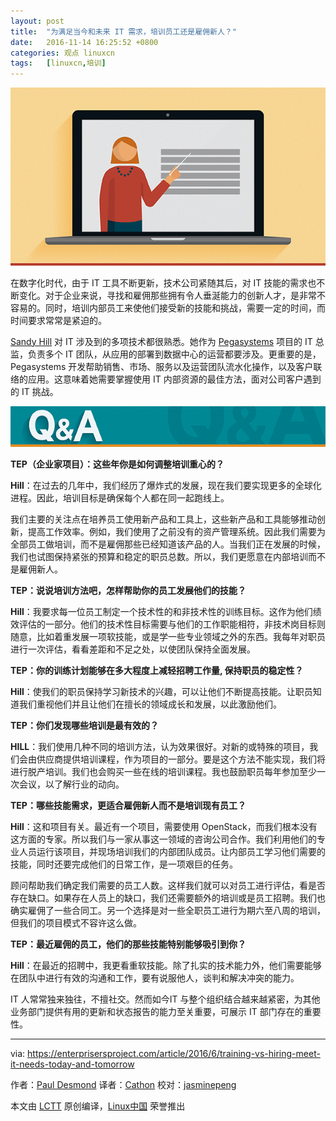 ```yaml
---
layout: post
title:	"为满足当今和未来 IT 需求，培训员工还是雇佣新人？"
date:	2016-11-14 16:25:52 +0800 
categories:	观点 linuxcn 
tags:	[linuxcn,培训]
---
```



![](/Asserts/Images/album/201611/14/162557lqjbq5cybdmmjycd.png)


在数字化时代，由于 IT 工具不断更新，技术公司紧随其后，对 IT 技能的需求也不断变化。对于企业来说，寻找和雇佣那些拥有令人垂涎能力的创新人才，是非常不容易的。同时，培训内部员工来使他们接受新的技能和挑战，需要一定的时间，而时间要求常常是紧迫的。


[Sandy Hill](https://enterprisersproject.com/user/sandy-hill) 对 IT 涉及到的多项技术都很熟悉。她作为 [Pegasystems](https://www.pega.com/pega-can?&utm_source=google&utm_medium=cpc&utm_campaign=900.US.Evaluate&utm_term=pegasystems&gloc=9009726&utm_content=smAXuLA4U%7Cpcrid%7C102822102849%7Cpkw%7Cpegasystems%7Cpmt%7Ce%7Cpdv%7Cc%7C) 项目的 IT 总监，负责多个 IT 团队，从应用的部署到数据中心的运营都要涉及。更重要的是，Pegasystems 开发帮助销售、市场、服务以及运营团队流水化操作，以及客户联络的应用。这意味着她需要掌握使用 IT 内部资源的最佳方法，面对公司客户遇到的 IT 挑战。


![](/Asserts/Images/album/201611/14/162558pjzwfa35laa3kale.png)


**TEP（企业家项目）：这些年你是如何调整培训重心的？**


**Hill**：在过去的几年中，我们经历了爆炸式的发展，现在我们要实现更多的全球化进程。因此，培训目标是确保每个人都在同一起跑线上。


我们主要的关注点在培养员工使用新产品和工具上，这些新产品和工具能够推动创新，提高工作效率。例如，我们使用了之前没有的资产管理系统。因此我们需要为全部员工做培训，而不是雇佣那些已经知道该产品的人。当我们正在发展的时候，我们也试图保持紧张的预算和稳定的职员总数。所以，我们更愿意在内部培训而不是雇佣新人。


**TEP：说说培训方法吧，怎样帮助你的员工发展他们的技能？**


**Hill**：我要求每一位员工制定一个技术性的和非技术性的训练目标。这作为他们绩效评估的一部分。他们的技术性目标需要与他们的工作职能相符，非技术岗目标则随意，比如着重发展一项软技能，或是学一些专业领域之外的东西。我每年对职员进行一次评估，看看差距和不足之处，以使团队保持全面发展。


**TEP：你的训练计划能够在多大程度上减轻招聘工作量, 保持职员的稳定性？**


**Hill**：使我们的职员保持学习新技术的兴趣，可以让他们不断提高技能。让职员知道我们重视他们并且让他们在擅长的领域成长和发展，以此激励他们。


**TEP：你们发现哪些培训是最有效的？**


**HILL**：我们使用几种不同的培训方法，认为效果很好。对新的或特殊的项目，我们会由供应商提供培训课程，作为项目的一部分。要是这个方法不能实现，我们将进行脱产培训。我们也会购买一些在线的培训课程。我也鼓励职员每年参加至少一次会议，以了解行业的动向。


**TEP：哪些技能需求，更适合雇佣新人而不是培训现有员工？**


**Hill**：这和项目有关。最近有一个项目，需要使用 OpenStack，而我们根本没有这方面的专家。所以我们与一家从事这一领域的咨询公司合作。我们利用他们的专业人员运行该项目，并现场培训我们的内部团队成员。让内部员工学习他们需要的技能，同时还要完成他们的日常工作，是一项艰巨的任务。


顾问帮助我们确定我们需要的员工人数。这样我们就可以对员工进行评估，看是否存在缺口。如果存在人员上的缺口，我们还需要额外的培训或是员工招聘。我们也确实雇佣了一些合同工。另一个选择是对一些全职员工进行为期六至八周的培训，但我们的项目模式不容许这么做。


**TEP：最近雇佣的员工，他们的那些技能特别能够吸引到你？**


**Hill**：在最近的招聘中，我更看重软技能。除了扎实的技术能力外，他们需要能够在团队中进行有效的沟通和工作，要有说服他人，谈判和解决冲突的能力。


IT 人常常独来独往，不擅社交。然而如今IT 与整个组织结合越来越紧密，为其他业务部门提供有用的更新和状态报告的能力至关重要，可展示 IT 部门存在的重要性。




---


via: <https://enterprisersproject.com/article/2016/6/training-vs-hiring-meet-it-needs-today-and-tomorrow>


作者：[Paul Desmond](https://enterprisersproject.com/user/paul-desmond) 译者：[Cathon](https://github.com/Cathon) 校对：[jasminepeng](https://github.com/jasminepeng)


本文由 [LCTT](https://github.com/LCTT/TranslateProject) 原创编译，[Linux中国](https://linux.cn/) 荣誉推出
